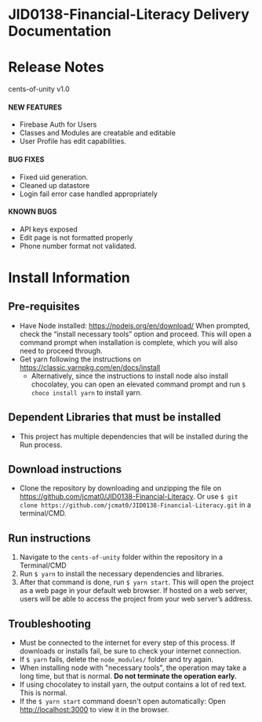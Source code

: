 # JID0138-Financial-Literacy Delivery Documentation
# Release Notes

cents-of-unity v1.0
#### NEW FEATURES     
- Firebase Auth for Users
- Classes and Modules are creatable and editable
- User Profile has edit capabilities.
#### BUG FIXES     
- Fixed uid generation.
- Cleaned up datastore
- Login fail error case handled appropriately
#### KNOWN BUGS     
- API keys exposed
- Edit page is not formatted properly
- Phone number format not validated.

# Install Information
## Pre-requisites
- Have Node installed: https://nodejs.org/en/download/
When prompted, check the “install necessary tools” option and proceed. This will open a command prompt when installation is complete, which you will also need to proceed through.
- Get yarn following the instructions on
https://classic.yarnpkg.com/en/docs/install
  - Alternatively, since the instructions to install node also install chocolatey, you can open an elevated command prompt and run `$ choco install yarn` to install yarn.
## Dependent Libraries that must be installed
- This project has multiple dependencies that will be installed during the Run process.
## Download instructions
- Clone the repository by downloading and unzipping the file on https://github.com/jcmat0/JID0138-Financial-Literacy. Or use `$ git clone https://github.com/jcmat0/JID0138-Financial-Literacy.git` in a terminal/CMD.
## Run instructions
1. Navigate to the `cents-of-unity` folder within the repository in a Terminal/CMD
2. Run `$ yarn` to install the necessary dependencies and libraries.
3. After that command is done, run `$ yarn start`. This will open the project as a web page in your default web browser. If hosted on a web server, users will be able to access the project from your web server’s address.

## Troubleshooting
- Must be connected to the internet for every step of this process. If downloads or installs fail, be sure to check your internet connection.
- If `$ yarn` fails, delete the `node_modules/` folder and try again.
- When installing node with "necessary tools", the operation may take a long time, but that is normal. **Do not terminate the operation early.**
- If using chocolatey to install yarn, the output contains a lot of red text. This is normal.
- If the `$ yarn start` command doesn't open automatically: Open [http://localhost:3000](http://localhost:3000) to view it in the browser.
